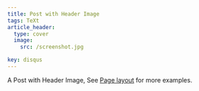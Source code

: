 ```yaml
---
title: Post with Header Image
tags: TeXt
article_header:
  type: cover
  image:
    src: /screenshot.jpg

key: disqus
---
```


A Post with Header Image, See [Page layout](https://tianqi.name/jekyll-TeXt-theme/samples.html#page-layout) for more examples.

<!--more-->
